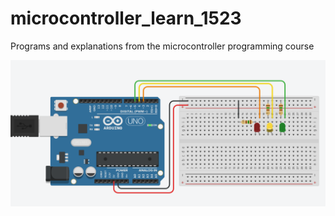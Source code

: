 # microcontroller_learn_1523
Programs and explanations from the microcontroller programming course

![sdfg](aaa.png)
